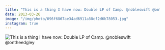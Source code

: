 ```yaml
---
title: "This is a thing I have now: Double LP of Camp. @nobleswift @ontheedgley"
date: 2013-03-26
image: "/img/photo/096f6867ae34ad6911a88cf2d6b78053.jpg"
instagram: true
---
```


![This is a thing I have now: Double LP of Camp. @nobleswift @ontheedgley](/img/photo/096f6867ae34ad6911a88cf2d6b78053.jpg)
